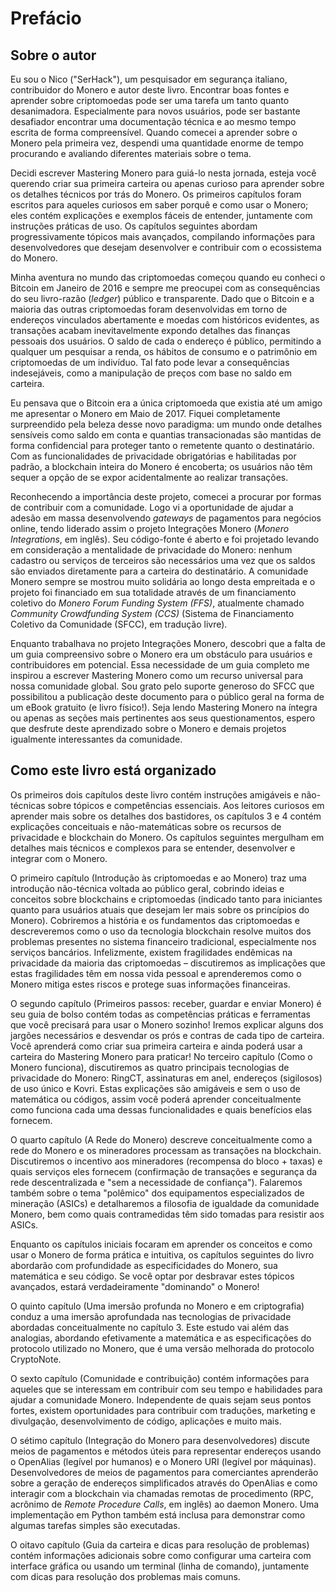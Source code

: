 # Prefácio

## Sobre o autor

Eu sou o Nico ("SerHack"), um pesquisador em segurança italiano, contribuidor do Monero e autor deste livro. Encontrar boas fontes e aprender sobre criptomoedas pode ser uma tarefa um tanto quanto desanimadora. Especialmente para novos usuários, pode ser bastante desafiador encontrar uma documentação técnica e ao mesmo tempo escrita de forma compreensível. Quando comecei a aprender sobre o Monero pela primeira vez, despendi uma quantidade enorme de tempo procurando e avaliando diferentes materiais sobre o tema.

Decidi escrever Mastering Monero para guiá-lo nesta jornada, esteja você querendo criar sua primeira carteira ou apenas curioso para aprender sobre os detalhes técnicos por trás do Monero. Os primeiros capítulos foram escritos para aqueles curiosos em saber porquê e como usar o Monero; eles contém explicações e exemplos fáceis de entender, juntamente com instruções práticas de uso. Os capítulos seguintes abordam progressivamente tópicos mais avançados, compilando informações para desenvolvedores que desejam desenvolver e contribuir com o ecossistema do Monero.

Minha aventura no mundo das criptomoedas começou quando eu conheci o Bitcoin em Janeiro de 2016 e sempre me preocupei com as consequências do seu livro-razão (_ledger_) público e transparente. Dado que o Bitcoin e a maioria das outras criptomoedas foram desenvolvidas em torno de endereços vinculados abertamente e moedas com históricos evidentes, as transações acabam inevitavelmente expondo detalhes das finanças pessoais dos usuários. O saldo de cada o endereço é público, permitindo a qualquer um pesquisar a renda, os hábitos de consumo e o patrimônio em criptomoedas de um indivíduo. Tal fato pode levar a consequências indesejáveis, como a manipulação de preços com base no saldo em carteira.

Eu pensava que o Bitcoin era a única criptomoeda que existia até um amigo me apresentar o Monero em Maio de 2017. Fiquei completamente surpreendido pela beleza desse novo paradigma: um mundo onde detalhes sensíveis como saldo em conta e quantias transacionadas são mantidas de forma confidencial para proteger tanto o remetente quanto o destinatário. Com as funcionalidades de privacidade obrigatórias e habilitadas por padrão, a blockchain inteira do Monero é encoberta; os usuários não têm sequer a opção de se expor acidentalmente ao realizar transações.

Reconhecendo a importância deste projeto, comecei a procurar por formas de contribuir com a comunidade. Logo vi a oportunidade de ajudar a adesão em massa desenvolvendo _gateways_ de pagamentos para negócios online, tendo liderado assim o projeto Integrações Monero (_Monero Integrations_, em inglês). Seu código-fonte é aberto e foi projetado levando em consideração a mentalidade de privacidade do Monero: nenhum cadastro ou serviços de terceiros são necessários uma vez que os saldos são enviados diretamente para a carteira do destinatário. A comunidade Monero sempre se mostrou muito solidária ao longo desta empreitada e o projeto foi financiado em sua totalidade através de um financiamento coletivo do _Monero Forum Funding System (FFS)_, atualmente chamado _Community Crowdfunding System (CCS)_ (Sistema de Financiamento Coletivo da Comunidade (SFCC), em tradução livre).

Enquanto trabalhava no projeto Integrações Monero, descobri que a falta de um guia compreensivo sobre o Monero era um obstáculo para usuários e contribuidores em potencial. Essa necessidade de um guia completo me inspirou a escrever Mastering Monero como um recurso universal para nossa comunidade global. Sou grato pelo suporte generoso do SFCC que possibilitou a publicação deste documento para o público geral na forma de um eBook gratuito (e livro físico!). Seja lendo Mastering Monero na íntegra ou apenas as seções mais pertinentes aos seus questionamentos, espero que desfrute deste aprendizado sobre o Monero e demais projetos igualmente interessantes da comunidade.

## Como este livro está organizado

Os primeiros dois capítulos deste livro contém instruções amigáveis e não-técnicas sobre tópicos e competências essenciais. Aos leitores curiosos em aprender mais sobre os detalhes dos bastidores, os capítulos 3 e 4 contém explicações conceituais e não-matemáticas sobre os recursos de privacidade e blockchain do Monero. Os capítulos seguintes mergulham em detalhes mais técnicos e complexos para se entender, desenvolver e integrar com o Monero.

O primeiro capítulo (Introdução às criptomoedas e ao Monero) traz uma introdução não-técnica voltada ao público geral, cobrindo ideias e conceitos sobre blockchains e criptomoedas (indicado tanto para iniciantes quanto para usuários atuais que desejam ler mais sobre os princípios do Monero). Cobriremos a história e os fundamentos das criptomoedas e descreveremos como o uso da tecnologia blockchain resolve muitos dos problemas presentes no sistema financeiro tradicional, especialmente nos serviços bancários. Infelizmente, existem fragilidades endêmicas na privacidade da maioria das criptomoedas – discutiremos as implicações que estas fragilidades têm em nossa vida pessoal e aprenderemos como o Monero mitiga estes riscos e protege suas informações financeiras.

O segundo capítulo (Primeiros passos: receber, guardar e enviar Monero) é seu guia de bolso contém todas as competências práticas e ferramentas que você precisará para usar o Monero sozinho! Iremos explicar alguns dos jargões necessários e desvendar os prós e contras de cada tipo de carteira. Você aprenderá como criar sua primeira carteira e ainda poderá usar a carteira do Mastering Monero para praticar!
No terceiro capítulo (Como o Monero funciona), discutiremos as quatro principais tecnologias de privacidade do Monero: RingCT, assinaturas em anel, endereços (sigilosos) de uso único e Kovri. Estas explicações são amigáveis e sem o uso de matemática ou códigos, assim você poderá aprender conceitualmente como funciona cada uma dessas funcionalidades e quais benefícios elas fornecem.

O quarto capítulo (A Rede do Monero) descreve conceitualmente como a rede do Monero e os mineradores processam as transações na blockchain. Discutiremos o incentivo aos mineradores (recompensa do bloco + taxas) e quais serviços eles fornecem (confirmação de transações e segurança da rede descentralizada e "sem a necessidade de confiança"). Falaremos também sobre o tema "polêmico" dos equipamentos especializados de mineração (ASICs) e detalharemos a filosofia de igualdade da comunidade Monero, bem como quais contramedidas têm sido tomadas para resistir aos ASICs.

Enquanto os capítulos iniciais focaram em aprender os conceitos e como usar o Monero de forma prática e intuitiva, os capítulos seguintes do livro abordarão com profundidade as especificidades do Monero, sua matemática e seu código. Se você optar por desbravar estes tópicos avançados, estará verdadeiramente "dominando" o Monero!

O quinto capítulo (Uma imersão profunda no Monero e em criptografia) conduz a uma imersão aprofundada nas tecnologias de privacidade abordadas conceitualmente no capítulo 3. Este estudo vai além das analogias, abordando efetivamente a matemática e as especificações do protocolo utilizado no Monero, que é uma versão melhorada do protocolo CryptoNote.

O sexto capítulo (Comunidade e contribuição) contém informações para aqueles que se interessam em contribuir com seu tempo e habilidades para ajudar a comunidade Monero. Independente de quais sejam seus pontos fortes, existem oportunidades para contribuir com traduções, marketing e divulgação, desenvolvimento de código, aplicações e muito mais.

O sétimo capítulo (Integração do Monero para desenvolvedores) discute meios de pagamentos e métodos úteis para representar endereços usando o OpenAlias (legível por humanos) e o Monero URI (legível por máquinas). Desenvolvedores de meios de pagamentos para comerciantes aprenderão sobre a geração de endereços simplificados através do OpenAlias e como interagir com a blockchain via chamadas remotas de procedimento (RPC, acrônimo de _Remote Procedure Calls_, em inglês) ao daemon Monero. Uma implementação em Python também está inclusa para demonstrar como algumas tarefas simples são executadas.

O oitavo capítulo (Guia da carteira e dicas para resolução de problemas) contém informações adicionais sobre como configurar uma carteira com interface gráfica ou usando um terminal (linha de comando), juntamente com dicas para resolução dos problemas mais comuns.
